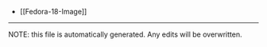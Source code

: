 * [[Fedora-18-Image]]

*****
NOTE: this file is automatically generated. Any edits will be overwritten.

